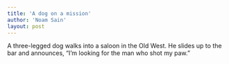 ```yaml
---
title: 'A dog on a mission'
author: 'Noam Sain'
layout: post
---
```


A three-legged dog walks into a saloon in the Old West. He slides up to the bar and announces, “I’m looking for the man who shot my paw.”
